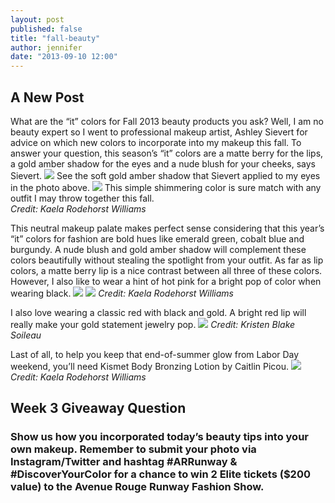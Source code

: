 ```yaml
---
layout: post
published: false
title: "fall-beauty"
author: jennifer
date: "2013-09-10 12:00"
---
```


## A New Post

What are the “it” colors for Fall 2013 beauty products you ask?  Well, I am no beauty expert so I went to professional makeup artist, Ashley Sievert for advice on which new colors to incorporate into my makeup this fall.  To answer your question, this season’s “it” colors are a matte berry for the lips, a gold amber shadow for the eyes and a nude blush for your cheeks, says Sievert. 
![](//img/blogs/amber-shadow.jpg) 
See the soft gold amber shadow that Sievert applied to my eyes in the photo above. 
![](//img/blogs/ashley-sievert.jpg) This simple shimmering color is sure match with any outfit I may throw together this fall.  
_Credit: Kaela Rodehorst Williams_

This neutral makeup palate makes perfect sense considering that this year’s “it” colors for fashion are bold hues like emerald green, cobalt blue and burgundy. A nude blush and gold amber shadow will complement these colors beautifully without stealing the spotlight from your outfit.
As far as lip colors, a matte berry lip is a nice contrast between all three of these colors.  However, I also like to wear a hint of hot pink for a bright pop of color when wearing black.
![](//img/blogs/pink-lips.jpg) ![](//img/blogs/pink-lips-2.jpg)
_Credit: Kaela Rodehorst Williams_
	
I also love wearing a classic red with black and gold.  A bright red lip will really make your gold statement jewelry pop.
![](//img/blogs/matte-red-lip.jpg)
_Credit: Kristen Blake Soileau_

Last of all, to help you keep that end-of-summer glow from Labor Day weekend, you’ll need Kismet Body Bronzing Lotion by Caitlin Picou. 
![](//img/blogs/kismet.jpg)
_Credit: Kaela Rodehorst Williams_

## Week 3 Giveaway Question
### Show us how you incorporated today’s beauty tips into your own makeup. Remember to submit your photo via Instagram/Twitter and hashtag #ARRunway & #DiscoverYourColor for a chance to win 2 Elite tickets ($200 value) to the Avenue Rouge Runway Fashion Show.
<div id="olapic_widget"></div><script type="text/javascript" src="https://widgets.olapic.com/render?element_id=olapic_widget&customer_id=215621&widget_type=full&gallery=1740979539"></script>